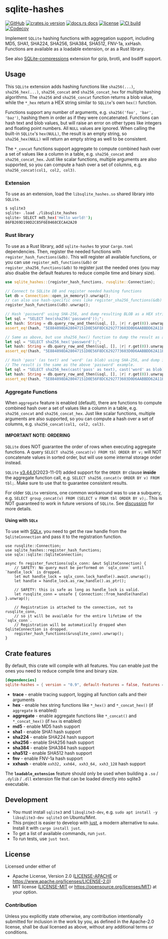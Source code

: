 # sqlite-hashes

[![GitHub](https://img.shields.io/badge/github-sqlite--hashes-8da0cb?logo=github)](https://github.com/nyurik/sqlite-hashes)
[![crates.io version](https://img.shields.io/crates/v/sqlite-hashes.svg)](https://crates.io/crates/sqlite-hashes)
[![docs.rs docs](https://docs.rs/sqlite-hashes/badge.svg)](https://docs.rs/sqlite-hashes)
[![license](https://img.shields.io/crates/l/sqlite-hashes.svg)](https://github.com/nyurik/sqlite-hashes/blob/main/LICENSE-APACHE)
[![CI build](https://github.com/nyurik/sqlite-hashes/actions/workflows/ci.yml/badge.svg)](https://github.com/nyurik/sqlite-hashes/actions)
[![Codecov](https://img.shields.io/codecov/c/github/nyurik/sqlite-hashes)](https://app.codecov.io/gh/nyurik/sqlite-hashes)

Implement `SQLite` hashing functions with aggregation support, including MD5, SHA1, SHA224, SHA256, SHA384, SHA512,
FNV-1a, xxHash. Functions are available as a loadable extension, or as a Rust library.

See also [SQLite-compressions](https://github.com/nyurik/sqlite-compressions) extension for gzip, brotli, and bsdiff support.

## Usage

This `SQLite` extension adds hashing functions like `sha256(...)`, `sha256_hex(...)`, `sha256_concat`
and `sha256_concat_hex` for multiple hashing algorithms. The `sha256` and `sha256_concat` function returns a blob value,
while the `*_hex` return a HEX string similar to `SQLite`'s own `hex()` function.

Functions support any number of arguments, e.g. `sha256('foo', 'bar', 'baz')`, hashing them in order as if they were
concatenated. Functions can hash text and blob values, but will raise an error on other types like integers and floating
point numbers. All `NULL` values are ignored. When calling the built-in `SQLite`'s `hex(NULL)`, the result is an empty
string, so `sha256_hex(NULL)` will return an empty string as well to be consistent.

The `*_concat` functions support aggregate to compute combined hash over a set of values like a column in a table,
e.g. `sha256_concat` and `sha256_concat_hex`. Just like scalar functions, multiple arguments are also supported, so you
can compute a hash over a set of columns, e.g. `sha256_concat(col1, col2, col3)`.

### Extension

To use as an extension, load the `libsqlite_hashes.so` shared library into `SQLite`.

```bash
$ sqlite3
sqlite> .load ./libsqlite_hashes
sqlite> SELECT md5_hex('Hello world!');
86FB269D190D2C85F6E0468CECA42A20
```

### Rust library

To use as a Rust library, add `sqlite-hashes` to your `Cargo.toml` dependencies. Then, register the needed functions
with `register_hash_functions(&db)`. This will register all available functions, or you can
use `register_md5_functions(&db)` or `register_sha256_functions(&db)` to register just the needed ones (you may also
disable the default features to reduce compile time and binary size).

```rust
use sqlite_hashes::{register_hash_functions, rusqlite::Connection};

// Connect to SQLite DB and register needed hashing functions
let db = Connection::open_in_memory().unwrap();
// can also use hash-specific ones like register_sha256_functions(&db)
register_hash_functions(&db).unwrap();

// Hash 'password' using SHA-256, and dump resulting BLOB as a HEX string
let sql = "SELECT hex(sha256('password'));";
let hash: String = db.query_row_and_then(&sql, [], |r| r.get(0)).unwrap();
assert_eq!(hash, "5E884898DA28047151D0E56F8DC6292773603D0D6AABBDD62A11EF721D1542D8");

// Same as above, but use sha256_hex() function to dump the result as a HEX string directly
let sql = "SELECT sha256_hex('password');";
let hash: String = db.query_row_and_then(&sql, [], |r| r.get(0)).unwrap();
assert_eq!(hash, "5E884898DA28047151D0E56F8DC6292773603D0D6AABBDD62A11EF721D1542D8");

// Hash 'pass' (as text) and 'word' (as blob) using SHA-256, and dump it as a HEX string
// The result is the same as the above 'password' example.
let sql = "SELECT sha256_hex(cast('pass' as text), cast('word' as blob));";
let hash: String = db.query_row_and_then(&sql, [], |r| r.get(0)).unwrap();
assert_eq!(hash, "5E884898DA28047151D0E56F8DC6292773603D0D6AABBDD62A11EF721D1542D8");
```

### Aggregate Functions

When `aggregate` feature is enabled (default), there are functions to compute combined hash over a set of
values like a column in a table, e.g. `sha256_concat` and `sha256_concat_hex`. Just like scalar functions, multiple
arguments are also supported, so you can compute a hash over a set of columns, e.g. `sha256_concat(col1, col2, col3)`.

#### IMPORTANT NOTE: ORDERING

`SQLite` does NOT guarantee the order of rows when executing aggregate functions. A
query `SELECT sha256_concat(v) FROM tbl ORDER BY v;` will NOT concatenate values in sorted order, but will use some
internal storage order instead.

`SQLite` [v3.44.0](https://www.sqlite.org/changes.html#version_3_44_0)(2023-11-01) added support for the
`ORDER BY` clause
**inside** the aggregate function call, e.g. `SELECT sha256_concat(v ORDER BY v) FROM tbl;`. Make sure to use that to
guarantee consistent results.

For older `SQLite` versions, one common workaround was to use a subquery,
e.g. `SELECT group_concat(v) FROM (SELECT v FROM tbl ORDER BY v);`. This is
NOT guaranteed to work in future versions of `SQLite`. See [discussion](https://sqlite.org/forum/info/a49d9c4083b5350c)
for more details.

#### Using with `SQLx`

To use with [SQLx](https://crates.io/crates/sqlx), you need to get the raw handle from the
`SqliteConnection` and pass it to the registration function.

```rust,ignore
use rusqlite::Connection;
use sqlite_hashes::register_hash_functions;
use sqlx::sqlite::SqliteConnection;

async fn register_functions(sqlx_conn: &mut SqliteConnection) {
    // SAFETY: No query must be performed on `sqlx_conn` until `handle_lock` is dropped.
    let mut handle_lock = sqlx_conn.lock_handle().await.unwrap();
    let handle = handle_lock.as_raw_handle().as_ptr();

    // SAFETY: this is safe as long as handle_lock is valid.
    let rusqlite_conn = unsafe { Connection::from_handle(handle) }.unwrap();

    // Registration is attached to the connection, not to rusqlite_conn,
    // so it will be available for the entire lifetime of the `sqlx_conn`.
    // Registration will be automatically dropped when SqliteConnection is dropped.
    register_hash_functions(&rusqlite_conn).unwrap();
}
```

## Crate features

By default, this crate will compile with all features. You can enable just the ones you need to reduce compile time and
binary size.

```toml
[dependencies]
sqlite-hashes = { version = "0.9", default-features = false, features = ["hex", "aggregate", "sha256"] }
```

* **trace** - enable tracing support, logging all function calls and their arguments
* **hex** - enable hex string functions like `*_hex()` and `*_concat_hex()` (if `aggregate` is enabled)
* **aggregate** - enable aggregate functions like `*_concat()` and `*_concat_hex()` (if `hex` is enabled)
* **md5** - enable MD5 hash support
* **sha1** - enable SHA1 hash support
* **sha224** - enable SHA224 hash support
* **sha256** - enable SHA256 hash support
* **sha384** - enable SHA384 hash support
* **sha512** - enable SHA512 hash support
* **fnv** - enable FNV-1a hash support
* **xxhash** - enable `xxh32, xxh64, xxh3_64, xxh3_128` hash support

The **`loadable_extension`** feature should only be used when building
a `.so` / `.dylib` / `.dll` extension file that can be loaded directly into sqlite3 executable.

## Development

* You must install `sqlite3` and `libsqlite3-dev`, e.g. `sudo apt install -y libsqlite3-dev sqlite3` on Ubuntu/Mint.
* This project is easier to develop with [just](https://github.com/casey/just#readme), a modern alternative to `make`.
  Install it with `cargo install just`.
* To get a list of available commands, run `just`.
* To run tests, use `just test`.

## License

Licensed under either of

* Apache License, Version 2.0 ([LICENSE-APACHE](LICENSE-APACHE) or <https://www.apache.org/licenses/LICENSE-2.0>)
* MIT license ([LICENSE-MIT](LICENSE-MIT) or <https://opensource.org/licenses/MIT>)
  at your option.

### Contribution

Unless you explicitly state otherwise, any contribution intentionally
submitted for inclusion in the work by you, as defined in the
Apache-2.0 license, shall be dual licensed as above, without any
additional terms or conditions.
